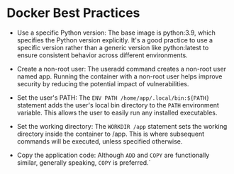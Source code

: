 # Docker Best Practices

- Use a specific Python version: The base image is python:3.9, which specifies the Python version explicitly. It's a good practice to use a specific version rather than a generic version like python:latest to ensure consistent behavior across different environments.

- Create a non-root user: The useradd command creates a non-root user named app. Running the container with a non-root user helps improve security by reducing the potential impact of vulnerabilities.

- Set the user's PATH: The `ENV PATH /home/app/.local/bin:${PATH}` statement adds the user's local bin directory to the `PATH` environment variable. This allows the user to easily run any installed executables.

- Set the working directory: The `WORKDIR /app` statement sets the working directory inside the container to /app. This is where subsequent commands will be executed, unless specified otherwise.

- Copy the application code: Although `ADD` and `COPY` are functionally similar, generally speaking, `COPY` is preferred.`
